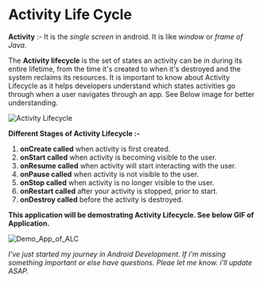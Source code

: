 # Activity Life Cycle

**Activity** :- It is the *single screen* in android. It is like *window* or *frame of Java*.

The **Activity lifecycle** is the set of states an activity can be in during its entire lifetime, from the time it's created to when it's destroyed and the system reclaims its resources. It is important to know about Activity Lifecycle as it helps developers understand which states activities go through when a user navigates through an app. See Below image for better understanding.



![Activity Lifecycle](https://i.imgur.com/EZnqgD2.png)

**Different Stages of Activity Lifecycle :-**

1. **onCreate	called** when activity is first created.
1. **onStart	called** when activity is becoming visible to the user.
1. **onResume	called** when activity will start interacting with the user. 
1. **onPause	called** when activity is not visible to the user.
1. **onStop	called** when activity is no longer visible to the user.
1. **onRestart	called** after your activity is stopped, prior to start.
1. **onDestroy	called** before the activity is destroyed.

**This application will be demostrating Activity Lifecycle. See below GIF of Application.**

![Demo_App_of_ALC](https://i.imgur.com/D5gpebw.gif)

*I've just started my journey in Android Development. If i'm missing something important or else have questions. Pleae let me know. i'll update ASAP.*



